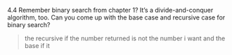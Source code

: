4.4 Remember binary search from chapter 1? It’s a divide-and-conquer
algorithm, too. Can you come up with the base case and recursive
case for binary search?

>the recursive if the number returned is not the number i want and the base if it